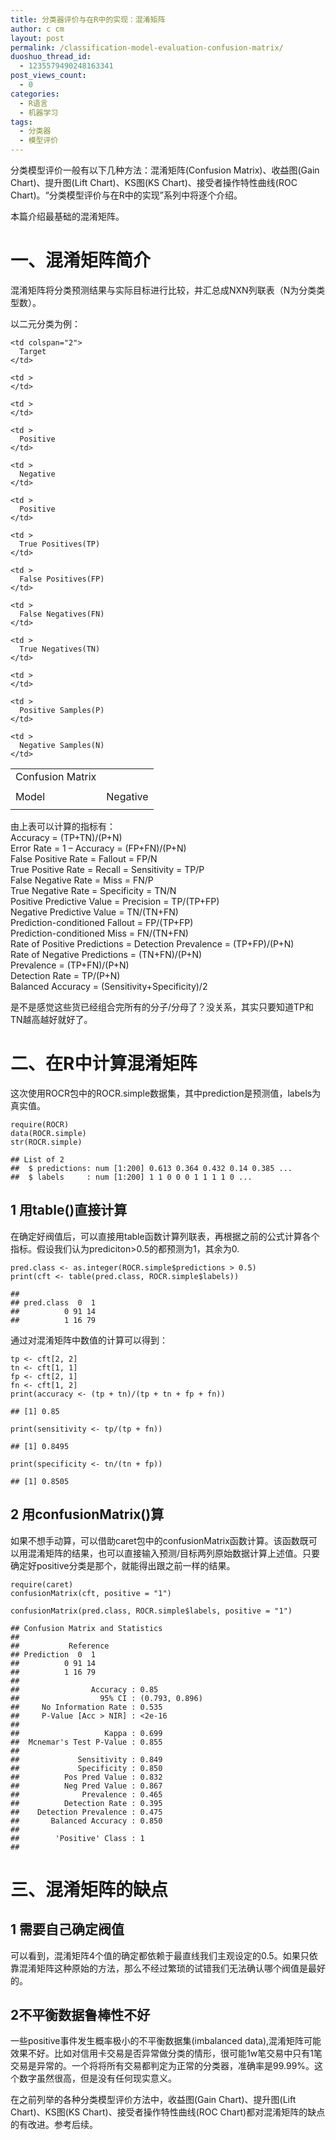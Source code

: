 ```yaml
---
title: 分类器评价与在R中的实现：混淆矩阵
author: c cm
layout: post
permalink: /classification-model-evaluation-confusion-matrix/
duoshuo_thread_id:
  - 1235579490248163341
post_views_count:
  - 0
categories:
  - R语言
  - 机器学习
tags:
  - 分类器
  - 模型评价
---
```

分类模型评价一般有以下几种方法：混淆矩阵(Confusion Matrix)、收益图(Gain Chart)、提升图(Lift Chart)、KS图(KS Chart)、接受者操作特性曲线(ROC Chart)。“分类模型评价与在R中的实现”系列中将逐个介绍。

本篇介绍最基础的混淆矩阵。

<!--more-->

# 一、混淆矩阵简介

混淆矩阵将分类预测结果与实际目标进行比较，并汇总成NXN列联表（N为分类类型数）。

以二元分类为例：

<table  style="width:100%; "  class="easy-table easy-table-default " border="0">
  <tr>
    <td  colspan="2">Confusion Matrix</td> <td >
    </td>
    
    <td colspan="2">
      Target
    </td>
    
    <td >
    </td>
  </tr>
  
  <tr>
    <td >
    </td>
    
    <td >
    </td>
    
    <td >
      Positive
    </td>
    
    <td >
      Negative
    </td>
  </tr>
  
  <tr>
    <td rowspan="2">
      Model
    </td>
    
    <td >
      Positive
    </td>
    
    <td >
      True Positives(TP)
    </td>
    
    <td >
      False Positives(FP)
    </td>
  </tr>
  
  <tr>
    <td >
      Negative
    </td>
    
    <td >
      False Negatives(FN)
    </td>
    
    <td >
      True Negatives(TN)
    </td>
  </tr>
  
  <tr>
    <td >
    </td>
    
    <td >
    </td>
    
    <td >
      Positive Samples(P)
    </td>
    
    <td >
      Negative Samples(N)
    </td>
  </tr>
</table>

由上表可以计算的指标有：  
Accuracy = (TP+TN)/(P+N)  
Error Rate = 1 &#8211; Accuracy = (FP+FN)/(P+N)  
False Positive Rate = Fallout = FP/N  
True Positive Rate = Recall = Sensitivity = TP/P  
False Negative Rate = Miss = FN/P  
True Negative Rate = Specificity = TN/N  
Positive Predictive Value = Precision = TP/(TP+FP)  
Negative Predictive Value = TN/(TN+FN)  
Prediction-conditioned Fallout = FP/(TP+FP)  
Prediction-conditioned Miss = FN/(TN+FN)  
Rate of Positive Predictions = Detection Prevalence = (TP+FP)/(P+N)  
Rate of Negative Predictions = (TN+FN)/(P+N)  
Prevalence = (TP+FN)/(P+N)  
Detection Rate = TP/(P+N)  
Balanced Accuracy = (Sensitivity+Specificity)/2

是不是感觉这些货已经组合完所有的分子/分母了？没关系，其实只要知道TP和TN越高越好就好了。

# 二、在R中计算混淆矩阵

这次使用ROCR包中的ROCR.simple数据集，其中prediction是预测值，labels为真实值。

<pre><code class="r">require(ROCR)
data(ROCR.simple)
str(ROCR.simple)
</code></pre>

    ## List of 2
    ##  $ predictions: num [1:200] 0.613 0.364 0.432 0.14 0.385 ...
    ##  $ labels     : num [1:200] 1 1 0 0 0 1 1 1 1 0 ...
    

## 1 用table()直接计算

在确定好阀值后，可以直接用table函数计算列联表，再根据之前的公式计算各个指标。假设我们认为prediciton>0.5的都预测为1，其余为0.

<pre><code class="r">pred.class &lt;- as.integer(ROCR.simple$predictions &gt; 0.5)
print(cft &lt;- table(pred.class, ROCR.simple$labels))
</code></pre>

    ##           
    ## pred.class  0  1
    ##          0 91 14
    ##          1 16 79
    

通过对混淆矩阵中数值的计算可以得到：

<pre><code class="r">tp &lt;- cft[2, 2]
tn &lt;- cft[1, 1]
fp &lt;- cft[2, 1]
fn &lt;- cft[1, 2]
print(accuracy &lt;- (tp + tn)/(tp + tn + fp + fn))
</code></pre>

    ## [1] 0.85
    

<pre><code class="r">print(sensitivity &lt;- tp/(tp + fn))
</code></pre>

    ## [1] 0.8495
    

<pre><code class="r">print(specificity &lt;- tn/(tn + fp))
</code></pre>

    ## [1] 0.8505
    

## 2 用confusionMatrix()算

如果不想手动算，可以借助caret包中的confusionMatrix函数计算。该函数既可以用混淆矩阵的结果，也可以直接输入预测/目标两列原始数据计算上述值。只要确定好positive分类是那个，就能得出跟之前一样的结果。

<pre><code class="r">require(caret)
confusionMatrix(cft, positive = "1")
</code></pre>

<pre><code class="r">confusionMatrix(pred.class, ROCR.simple$labels, positive = "1")
</code></pre>

    ## Confusion Matrix and Statistics
    ## 
    ##           Reference
    ## Prediction  0  1
    ##          0 91 14
    ##          1 16 79
    ##                                         
    ##                Accuracy : 0.85          
    ##                  95% CI : (0.793, 0.896)
    ##     No Information Rate : 0.535         
    ##     P-Value [Acc > NIR] : <2e-16        
    ##                                         
    ##                   Kappa : 0.699         
    ##  Mcnemar's Test P-Value : 0.855         
    ##                                         
    ##             Sensitivity : 0.849         
    ##             Specificity : 0.850         
    ##          Pos Pred Value : 0.832         
    ##          Neg Pred Value : 0.867         
    ##              Prevalence : 0.465         
    ##          Detection Rate : 0.395         
    ##    Detection Prevalence : 0.475         
    ##       Balanced Accuracy : 0.850         
    ##                                         
    ##        'Positive' Class : 1             
    ## 
    

# 三、混淆矩阵的缺点

## 1 需要自己确定阀值

可以看到，混淆矩阵4个值的确定都依赖于最直线我们主观设定的0.5。如果只依靠混淆矩阵这种原始的方法，那么不经过繁琐的试错我们无法确认哪个阀值是最好的。

## 2不平衡数据鲁棒性不好

一些positive事件发生概率极小的不平衡数据集(imbalanced data),混淆矩阵可能效果不好。比如对信用卡交易是否异常做分类的情形，很可能1w笔交易中只有1笔交易是异常的。一个将将所有交易都判定为正常的分类器，准确率是99.99%。这个数字虽然很高，但是没有任何现实意义。

在之前列举的各种分类模型评价方法中，收益图(Gain Chart)、提升图(Lift Chart)、KS图(KS Chart)、接受者操作特性曲线(ROC Chart)都对混淆矩阵的缺点的有改进。参考后续。